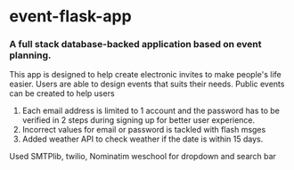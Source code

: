 # event-flask-app
### A full stack database-backed application based on event planning.


This app is designed to help create electronic invites to make people's life easier. Users are able to design events that suits their needs.
Public events can be created to help users


1. Each email address is limited to 1 account and the password has to be verified in 2 steps during signing up for better user experience.
2. Incorrect values for email or password is tackled with flash msges
3. Added weather API to check weather if the date is within 15 days.


Used SMTPlib, twilio, Nominatim
weschool for dropdown and search bar

